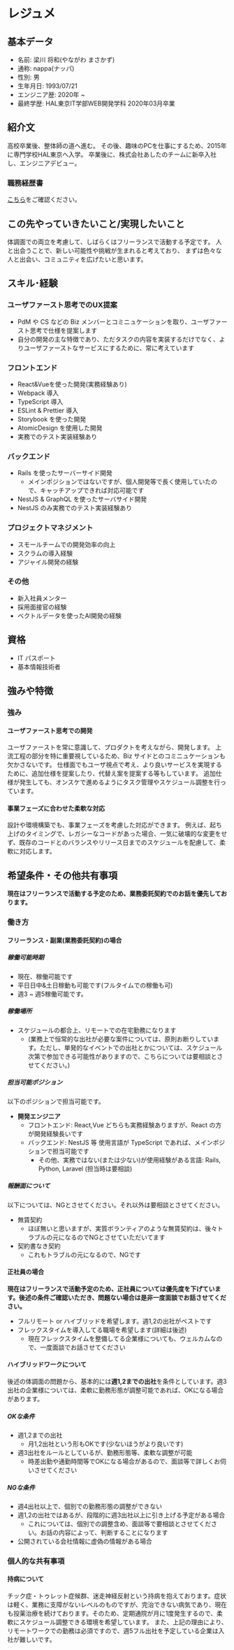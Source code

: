 # レジュメ
## 基本データ
- 名前: 梁川 将和(やながわ まさかず)
- 通称: nappa(ナッパ)
- 性別: 男
- 生年月日: 1993/07/21
- エンジニア歴: 2020年 ~
- 最終学歴: HAL東京IT学部WEB開発学科 2020年03月卒業

## 紹介文
高校卒業後、整体師の道へ進む。
その後、趣味のPCを仕事にするため、2015年に専門学校HAL東京へ入学。
卒業後に、株式会社あしたのチームに新卒入社し、エンジニアデビュー。

### 職務経歴書
[こちら](/bio)をご確認ください。

## この先やっていきたいこと/実現したいこと
体調面での両立を考慮して、しばらくはフリーランスで活動する予定です。
人と出会うことで、新しい可能性や挑戦が生まれると考えており、
まずは色々な人と出会い、コミュニティを広げたいと思います。

## スキル･経験

### ユーザファースト思考でのUX提案
- PdM や CS などの Biz メンバーとコミニュケーションを取り、ユーザファースト思考で仕様を提案します
- 自分の開発の主な特徴であり、ただタスクの内容を実装するだけでなく、よりユーザファーストなサービスにするために、常に考えています

### フロントエンド
- React&Vueを使った開発(実務経験あり)
- Webpack 導入
- TypeScript 導入
- ESLint & Prettier 導入
- Storybook を使った開発
- AtomicDesign を使用した開発
- 実務でのテスト実装経験あり

### バックエンド
- Rails を使ったサーバーサイド開発
  - メインポジションではないですが、個人開発等で長く使用していたので、キャッチアップできれば対応可能です
- NestJS & GraphQL を使ったサーバサイド開発
- NestJS のみ実務でのテスト実装経験あり

### プロジェクトマネジメント
- スモールチームでの開発効率の向上
- スクラムの導入経験
- アジャイル開発の経験

### その他
- 新入社員メンター
- 採用面接官の経験
- ベクトルデータを使ったAI開発の経験

## 資格
- IT パスポート
- 基本情報技術者

## 強みや特徴
### 強み
#### ユーザファースト思考での開発
ユーザファーストを常に意識して、プロダクトを考えながら、開発します。
上流工程の部分を特に重要視しているため、Biz サイドとのコミニュケーションも欠かさないです。
仕様面でもユーザ視点で考え、より良いサービスを実現するために、追加仕様を提案したり、代替え案を提案する等もしています。
追加仕様が発生しても、オンスケで進めるようにタスク管理やスケジュール調整を行っています。

#### 事業フェーズに合わせた柔軟な対応
設計や環境構築でも、事業フェーズを考慮した対応ができます。
例えば、起ち上げのタイミングで、レガシーなコードがあった場合、一気に破壊的な変更をせず、既存のコードとのバランスやリリース日までのスケジュールを配慮して、柔軟に対応します。

## 希望条件・その他共有事項
**現在はフリーランスで活動する予定のため、業務委託契約でのお話を優先しております。**
### 働き方
#### フリーランス・副業(業務委託契約)の場合
##### 稼働可能時期
- 現在、稼働可能です
- 平日日中&土日稼動も可能です(フルタイムでの稼働も可)
- 週3 ~ 週5稼働可能です。

##### 稼働場所
- スケジュールの都合上、リモートでの在宅勤務になります
  - (業務上で恒常的な出社が必要な案件については、原則お断りしています。ただし、単発的なイベントでの出社とかについては、スケジュール次第で参加できる可能性がありますので、こちらについては要相談とさせてください。)

##### 担当可能ポジション
以下のポジションで担当可能です。

- **開発エンジニア**
  - フロントエンド: React,Vue どちらも実務経験ありますが、React の方が開発経験長いです
  - バックエンド: NestJS 等 使用言語が TypeScript であれば、メインポジションで担当可能です
    - その他、実務ではない(または少ない)が使用経験がある言語: Rails, Python, Laravel (担当時は要相談)

##### 報酬面について
以下については、NGとさせてください。それ以外は要相談とさせてください。

- 無賃契約
  - ほぼ無いと思いますが、実質ボランティアのような無賃契約は、後々トラブルの元になるのでNGとさせていただいてます
- 契約書なき契約
  - これもトラブルの元になるので、NGです

#### 正社員の場合
**現在はフリーランスで活動予定のため、正社員については優先度を下げています。後述の条件ご確認いただき、問題ない場合は是非一度面談でお話させてください。**

- フルリモート or ハイブリッドを希望します。週1,2の出社がベストです
- フレックスタイムを導入してる職場を希望します(詳細は後述)
  - 現在フレックスタイムを整備してる企業様についても、ウェルカムなので、一度面談でお話させてください

#### ハイブリッドワークについて
後述の体調面の問題から、基本的には**週1,2までの出社**を条件としています。週3出社の企業様については、柔軟に勤務形態が調整可能であれば、OKになる場合があります。

##### OKな条件
- 週1,2までの出社
  - 月1,2出社という形もOKです(少ないほうがより良いです)
- 週3出社をルールとしているが、勤務形態等、柔軟な調整が可能
  - 時差出勤や通勤時間等でOKになる場合があるので、面談等で詳しくお伺いさせてください

##### NGな条件
- 週4出社以上で、個別での勤務形態の調整ができない
- 週1,2の出社ではあるが、段階的に週3出社以上に引き上げる予定がある場合
  - これについては、個別での調整含め、面談等で要相談とさせてください。お話の内容によって、判断することになります
- 公開されている会社情報に虚偽の情報がある場合

### 個人的な共有事項
#### 持病について
チック症・トゥレット症候群、迷走神経反射という持病を抱えております。症状は軽く、業務に支障がないレベルのものですが、完治できない病気であり、現在も投薬治療を続けております。そのため、定期通院が月に1度発生するので、柔軟にスケジュール調整できる環境を希望しています。
また、上記の理由により、リモートワークでの勤務は必須ですので、週5フル出社を予定している企業は入社が難しいです。

